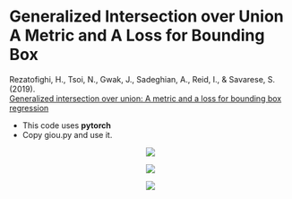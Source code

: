 # Generalized Intersection over Union A Metric and A Loss for Bounding Box  
Rezatofighi, H., Tsoi, N., Gwak, J., Sadeghian, A., Reid, I., & Savarese, S. (2019).  
[Generalized intersection over union: A metric and a loss for bounding box regression](https://openaccess.thecvf.com/content_CVPR_2019/papers/Rezatofighi_Generalized_Intersection_Over_Union_A_Metric_and_a_Loss_for_CVPR_2019_paper.pdf)

* This code uses **pytorch**
* Copy giou.py and use it.


<p align="center">
  <img src="https://user-images.githubusercontent.com/16648234/98461707-c7ed8880-21f1-11eb-9df1-48748066a6fd.PNG"/>
</p>


<p align="center">
  <img src="https://user-images.githubusercontent.com/16648234/98461663-6e855980-21f1-11eb-9b12-7ad294ad2f3f.PNG"/>
</p>

<p align="center">
  <img src="https://user-images.githubusercontent.com/16648234/98461679-91b00900-21f1-11eb-9fed-a2780057c110.PNG"/>
</p>
